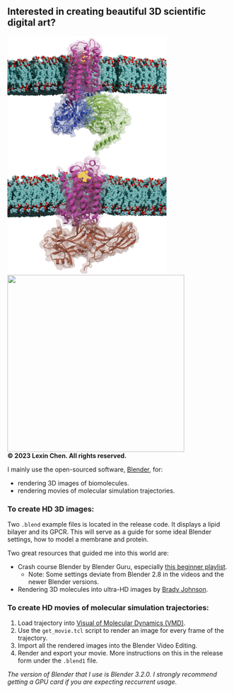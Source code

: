 ## Interested in creating beautiful 3D scientific digital art?
<img src="gp.png" width="360" height=auto align="center"></a>
<img src="ba.png" width="360" height=auto align="center"></a>
<img src="ligandmovie.gif" width="400" height="400" align="center"></a>
<br>**© 2023 Lexin Chen. All rights reserved.**</br>

I mainly use the open-sourced software, [Blender](https://www.blender.org/), for:
- rendering 3D images of biomolecules.
- rendering movies of molecular simulation trajectories. 

### To create HD 3D images:
Two ```.blend``` example files is located in the release code. It displays a lipid bilayer and its GPCR. This will serve as a guide for some ideal Blender settings, how to model a membrane and protein. 

Two great resources that guided me into this world are: 
- Crash course Blender by Blender Guru, especially [this beginner playlist](https://www.youtube.com/playlist?list=PLjEaoINr3zgEq0u2MzVgAaHEBt--xLB6U).
  - Note: Some settings deviate from Blender 2.8 in the videos and the newer Blender versions.
- Rendering 3D molecules into ultra-HD images by [Brady Johnson](https://www.youtube.com/c/BradyJohnston).

### To create HD movies of molecular simulation trajectories:
1. Load trajectory into [Visual of Molecular Dynamics (VMD)](http://www.ks.uiuc.edu/Research/vmd/).
2. Use the ```get_movie.tcl``` script to render an image for every frame of the trajectory. 
3. Import all the rendered images into the Blender Video Editing. 
4. Render and export your movie. More instructions on this in the release form under the ```.blend1``` file.

*The version of Blender that I use is Blender 3.2.0. I strongly recommend getting a GPU card if you are expecting reccurrent usage.*


